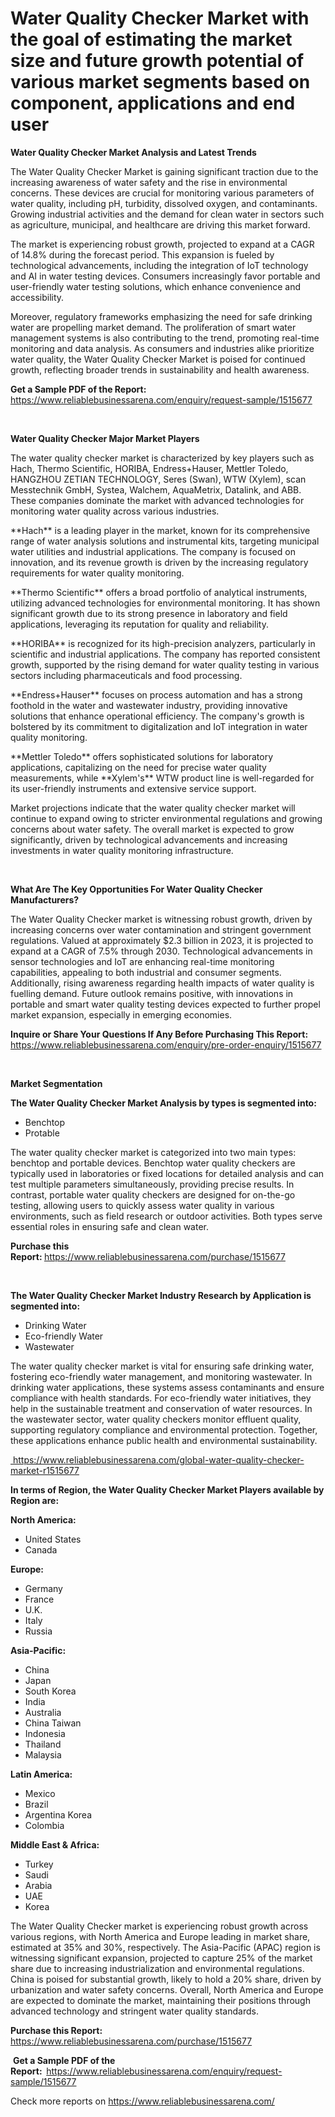 <p><h1>Water Quality Checker Market with the goal of estimating the market size and future growth potential of various market segments based on component, applications and end user</h1></p><p><strong>Water Quality Checker Market Analysis and Latest Trends</strong></p>
<p><p>The Water Quality Checker Market is gaining significant traction due to the increasing awareness of water safety and the rise in environmental concerns. These devices are crucial for monitoring various parameters of water quality, including pH, turbidity, dissolved oxygen, and contaminants. Growing industrial activities and the demand for clean water in sectors such as agriculture, municipal, and healthcare are driving this market forward.</p><p>The market is experiencing robust growth, projected to expand at a CAGR of 14.8% during the forecast period. This expansion is fueled by technological advancements, including the integration of IoT technology and AI in water testing devices. Consumers increasingly favor portable and user-friendly water testing solutions, which enhance convenience and accessibility.</p><p>Moreover, regulatory frameworks emphasizing the need for safe drinking water are propelling market demand. The proliferation of smart water management systems is also contributing to the trend, promoting real-time monitoring and data analysis. As consumers and industries alike prioritize water quality, the Water Quality Checker Market is poised for continued growth, reflecting broader trends in sustainability and health awareness.</p></p>
<p><strong>Get a Sample PDF of the Report:&nbsp;</strong> <a href="https://www.reliablebusinessarena.com/enquiry/request-sample/1515677?utm_campaign=2756&utm_medium=2&utm_source=Github&utm_content=ia&utm_term=23022025&utm_id=water-quality-checker">https://www.reliablebusinessarena.com/enquiry/request-sample/1515677</a></p>
<p>&nbsp;</p>
<p><strong>Water Quality Checker Major Market Players</strong></p>
<p><p>The water quality checker market is characterized by key players such as Hach, Thermo Scientific, HORIBA, Endress+Hauser, Mettler Toledo, HANGZHOU ZETIAN TECHNOLOGY, Seres (Swan), WTW (Xylem), scan Messtechnik GmbH, Systea, Walchem, AquaMetrix, Datalink, and ABB. These companies dominate the market with advanced technologies for monitoring water quality across various industries.</p><p>**Hach** is a leading player in the market, known for its comprehensive range of water analysis solutions and instrumental kits, targeting municipal water utilities and industrial applications. The company is focused on innovation, and its revenue growth is driven by the increasing regulatory requirements for water quality monitoring.</p><p>**Thermo Scientific** offers a broad portfolio of analytical instruments, utilizing advanced technologies for environmental monitoring. It has shown significant growth due to its strong presence in laboratory and field applications, leveraging its reputation for quality and reliability.</p><p>**HORIBA** is recognized for its high-precision analyzers, particularly in scientific and industrial applications. The company has reported consistent growth, supported by the rising demand for water quality testing in various sectors including pharmaceuticals and food processing.</p><p>**Endress+Hauser** focuses on process automation and has a strong foothold in the water and wastewater industry, providing innovative solutions that enhance operational efficiency. The company's growth is bolstered by its commitment to digitalization and IoT integration in water quality monitoring.</p><p>**Mettler Toledo** offers sophisticated solutions for laboratory applications, capitalizing on the need for precise water quality measurements, while **Xylem's** WTW product line is well-regarded for its user-friendly instruments and extensive service support.</p><p>Market projections indicate that the water quality checker market will continue to expand owing to stricter environmental regulations and growing concerns about water safety. The overall market is expected to grow significantly, driven by technological advancements and increasing investments in water quality monitoring infrastructure.</p></p>
<p>&nbsp;</p>
<p><strong>What Are The Key Opportunities For Water Quality Checker Manufacturers?</strong></p>
<p><p>The Water Quality Checker market is witnessing robust growth, driven by increasing concerns over water contamination and stringent government regulations. Valued at approximately $2.3 billion in 2023, it is projected to expand at a CAGR of 7.5% through 2030. Technological advancements in sensor technologies and IoT are enhancing real-time monitoring capabilities, appealing to both industrial and consumer segments. Additionally, rising awareness regarding health impacts of water quality is fuelling demand. Future outlook remains positive, with innovations in portable and smart water quality testing devices expected to further propel market expansion, especially in emerging economies.</p></p>
<p><strong>Inquire or Share Your Questions If Any Before Purchasing This Report:</strong> <a href="https://www.reliablebusinessarena.com/enquiry/pre-order-enquiry/1515677?utm_campaign=2756&utm_medium=2&utm_source=Github&utm_content=ia&utm_term=23022025&utm_id=water-quality-checker">https://www.reliablebusinessarena.com/enquiry/pre-order-enquiry/1515677</a></p>
<p>&nbsp;</p>
<p><strong>Market Segmentation</strong></p>
<p><strong>The Water Quality Checker Market Analysis by types is segmented into:</strong></p>
<p><ul><li>Benchtop</li><li>Protable</li></ul></p>
<p><p>The water quality checker market is categorized into two main types: benchtop and portable devices. Benchtop water quality checkers are typically used in laboratories or fixed locations for detailed analysis and can test multiple parameters simultaneously, providing precise results. In contrast, portable water quality checkers are designed for on-the-go testing, allowing users to quickly assess water quality in various environments, such as field research or outdoor activities. Both types serve essential roles in ensuring safe and clean water.</p></p>
<p><strong>Purchase this Report:&nbsp;</strong><a href="https://www.reliablebusinessarena.com/purchase/1515677?utm_campaign=2756&utm_medium=2&utm_source=Github&utm_content=ia&utm_term=23022025&utm_id=water-quality-checker">https://www.reliablebusinessarena.com/purchase/1515677</a></p>
<p>&nbsp;</p>
<p><strong>The Water Quality Checker Market Industry Research by Application is segmented into:</strong></p>
<p><ul><li>Drinking Water</li><li>Eco-friendly Water</li><li>Wastewater</li></ul></p>
<p><p>The water quality checker market is vital for ensuring safe drinking water, fostering eco-friendly water management, and monitoring wastewater. In drinking water applications, these systems assess contaminants and ensure compliance with health standards. For eco-friendly water initiatives, they help in the sustainable treatment and conservation of water resources. In the wastewater sector, water quality checkers monitor effluent quality, supporting regulatory compliance and environmental protection. Together, these applications enhance public health and environmental sustainability.</p></p>
<p><a href="https://www.reliablebusinessarena.com/global-water-quality-checker-market-r1515677?utm_campaign=2756&utm_medium=2&utm_source=Github&utm_content=ia&utm_term=23022025&utm_id=water-quality-checker">&nbsp;https://www.reliablebusinessarena.com/global-water-quality-checker-market-r1515677</a></p>
<p><strong>In terms of Region, the Water Quality Checker Market Players available by Region are:</strong></p>
<p>
    <p> <strong> North America: </strong>
        <ul>
            <li>United States</li>
            <li>Canada</li>
        </ul>
        </p> 
    <p> <strong> Europe: </strong>
        <ul>
            <li>Germany</li>
            <li>France</li>
            <li>U.K.</li>
            <li>Italy</li>
            <li>Russia</li>
        </ul>
        </p> 
    <p> <strong> Asia-Pacific: </strong>
        <ul>
            <li>China</li>
            <li>Japan</li>
            <li>South Korea</li>
            <li>India</li>
            <li>Australia</li>
            <li>China Taiwan</li>
            <li>Indonesia</li>
            <li>Thailand</li>
            <li>Malaysia</li>
        </ul>
        </p> 
    <p> <strong> Latin America: </strong>
        <ul>
            <li>Mexico</li>
            <li>Brazil</li>
            <li>Argentina Korea</li>
            <li>Colombia</li>
        </ul>
        </p> 
    <p> <strong> Middle East & Africa: </strong>
        <ul>
            <li>Turkey</li>
            <li>Saudi</li>
            <li>Arabia</li>
            <li>UAE</li>
            <li>Korea</li>
        </ul>
    </p>
    </p>
<p><p>The Water Quality Checker market is experiencing robust growth across various regions, with North America and Europe leading in market share, estimated at 35% and 30%, respectively. The Asia-Pacific (APAC) region is witnessing significant expansion, projected to capture 25% of the market share due to increasing industrialization and environmental regulations. China is poised for substantial growth, likely to hold a 20% share, driven by urbanization and water safety concerns. Overall, North America and Europe are expected to dominate the market, maintaining their positions through advanced technology and stringent water quality standards.</p></p>
<p><strong>Purchase this Report: </strong><a href="https://www.reliablebusinessarena.com/purchase/1515677?utm_campaign=2756&utm_medium=2&utm_source=Github&utm_content=ia&utm_term=23022025&utm_id=water-quality-checker">https://www.reliablebusinessarena.com/purchase/1515677</a></p>
<p>&nbsp;<strong>Get a Sample PDF of the Report:&nbsp;&nbsp;</strong><a href="https://www.reliablebusinessarena.com/enquiry/request-sample/1515677?utm_campaign=2756&utm_medium=2&utm_source=Github&utm_content=ia&utm_term=23022025&utm_id=water-quality-checker">https://www.reliablebusinessarena.com/enquiry/request-sample/1515677</a></p>
<p><strong></strong></p>
<p>Check more reports on <a href="https://www.reliablebusinessarena.com/?utm_campaign=2756&utm_medium=2&utm_source=Github&utm_content=ia&utm_term=23022025&utm_id=water-quality-checker">https://www.reliablebusinessarena.com/</a></p>